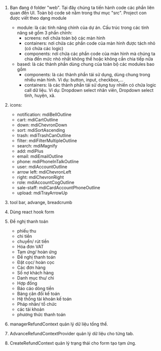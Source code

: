 1. Bạn đang ở folder "web". Tại đây chúng ta tiến hành code các phần liên quan đến UI. Toàn bộ code sẽ nằm trong thư mục "src". Project con được viết theo dạng module
    - module: là các tính năng chính của dự án. Cấu trúc trong các tính năng sẽ gồm 3 phần chính:
      + screens: nơi chứa toàn bộ các màn hình
      + containers: nơi chứa các phần code của màn hình được tách nhỏ (có chứa các logic)
      + components: nơi chứa các phần code của màn hình mà chúng ta chia đến mức nhỏ nhất không thể hoặc không cần chia tiếp nữa   
    - based: là các thành phần dùng chung của toàn bộ các modules bao gồm
      + components: là các thành phần tái sử dụng, dùng chung trong nhiều màn hình. Ví dụ: button, input, checkbox,...
      + containers: là các thành phần tái sử dụng tuy nhiến có chứa logic call dữ liệu. Ví dụ: Dropdown select nhân viên, Dropdown select tỉnh, huyện, xã.
      
2. icons:
   + notification: mdiBellOutline
   + cart: mdiCartOutline
   + down: mdiChevronDown
   + sort: mdiSortAscending
   + trash: mdiTrashCanOutline
   + filter: mdiFilterMultipleOutline
   + search: mdiMagnify
   + add: mdiPlus
   + email: mdiEmailOutline
   + phone: mdiPhoneInTalkOutline
   + user: mdiAccountOutline
   + arrow left: mdiChevronLeft
   + right: mdiChevronRight
   + role: mdiAccountCogOutline
   + sale-staff: mdiCardAccountPhoneOutline
   + upload: mdiTrayArrowUp
3. tool bar, advange, breadcrumb
4. Dùng react hook form
5. Đề nghị thanh toán

   - phiếu thu
   - chi tiền
   - chuyển/ rút tiền
   - Hóa đơn VAT
   - Tạm ứng/ hoàn ứng
   - Đề nghị thanh toán
   - Đặt cọc/ hoàn cọc
   - Các đơn hàng
   - Số nợ khách hàng
   - Danh mục thu/ chi
   - Hợp đồng
   - Báo cáo dòng tiền
   - Bảng cân đối kế toán
   - Hệ thống tài khoản kế toán
   - Pháp nhân/ tổ chức
   - các tài khoản
   - phương thức thanh toán

6. managerRefundContext quản lý dữ liệu tổng thể.
7. AdvanceRefundContextProvider quản lý dữ liệu cho từng tab.
8. CreateRefundContext quản lý trạng thái cho form tạo tạm ứng.